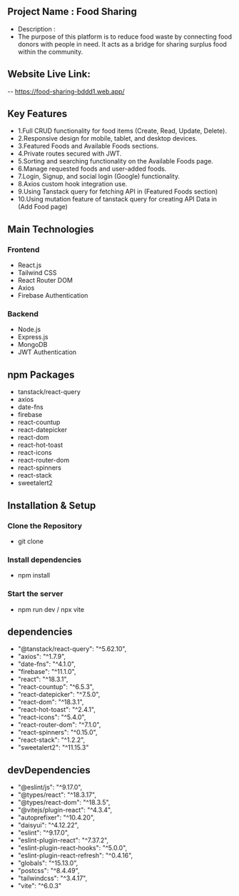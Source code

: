 ## Project Name : Food Sharing

- Description :
- The purpose of this platform is to reduce food waste by connecting food donors with people in need. It acts as a bridge for sharing surplus food within the community.

## Website Live Link:

-- https://food-sharing-bddd1.web.app/

## Key Features

- 1.Full CRUD functionality for food items (Create, Read, Update, Delete).
- 2.Responsive design for mobile, tablet, and desktop devices.
- 3.Featured Foods and Available Foods sections.
- 4.Private routes secured with JWT.
- 5.Sorting and searching functionality on the Available Foods page.
- 6.Manage requested foods and user-added foods.
- 7.Login, Signup, and social login (Google) functionality.
- 8.Axios custom hook integration use.
- 9.Using Tanstack query for fetching API in (Featured Foods section)
- 10.Using mutation feature of tanstack query for creating API Data in (Add Food page)

## Main Technologies

### Frontend

- React.js
- Tailwind CSS
- React Router DOM
- Axios
- Firebase Authentication

### Backend

- Node.js
- Express.js
- MongoDB
- JWT Authentication

## npm Packages

- tanstack/react-query
- axios
- date-fns
- firebase
- react-countup
- react-datepicker
- react-dom
- react-hot-toast
- react-icons
- react-router-dom
- react-spinners
- react-stack
- sweetalert2

## Installation & Setup

### Clone the Repository

- git clone

### Install dependencies

- npm install

### Start the server

- npm run dev / npx vite

## dependencies

- "@tanstack/react-query": "^5.62.10",
- "axios": "^1.7.9",
- "date-fns": "^4.1.0",
- "firebase": "^11.1.0",
- "react": "^18.3.1",
- "react-countup": "^6.5.3",
- "react-datepicker": "^7.5.0",
- "react-dom": "^18.3.1",
- "react-hot-toast": "^2.4.1",
- "react-icons": "^5.4.0",
- "react-router-dom": "^7.1.0",
- "react-spinners": "^0.15.0",
- "react-stack": "^1.2.2",
- "sweetalert2": "^11.15.3"

## devDependencies

- "@eslint/js": "^9.17.0",
- "@types/react": "^18.3.17",
- "@types/react-dom": "^18.3.5",
- "@vitejs/plugin-react": "^4.3.4",
- "autoprefixer": "^10.4.20",
- "daisyui": "^4.12.22",
- "eslint": "^9.17.0",
- "eslint-plugin-react": "^7.37.2",
- "eslint-plugin-react-hooks": "^5.0.0",
- "eslint-plugin-react-refresh": "^0.4.16",
- "globals": "^15.13.0",
- "postcss": "^8.4.49",
- "tailwindcss": "^3.4.17",
- "vite": "^6.0.3"
